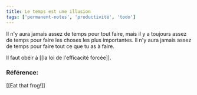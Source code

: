 ```yaml
---
title: Le temps est une illusion
tags: ['permanent-notes', 'productivité', 'todo']
---
```


Il n'y aura jamais assez de temps pour tout faire, mais il y a toujours assez de temps pour faire les choses les plus importantes. Il n'y aura jamais assez de temps pour faire tout ce que tu as à faire. 

Il faut obéir à [[la loi de l'efficacité forcée]].

### Référence:
[[Eat that frog!]]